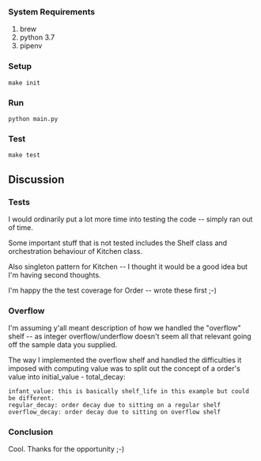 ### System Requirements
1. brew
1. python 3.7
1. pipenv

### Setup

    make init

### Run

    python main.py

### Test

    make test


## Discussion

### Tests
I would ordinarily put a lot more time into testing the code -- simply ran out of time.

Some important stuff that is not tested includes the Shelf class and orchestration behaviour of Kitchen class.

Also singleton pattern for Kitchen -- I thought it would be a good idea but I'm having second thoughts.

I'm happy the the test coverage for Order -- wrote these first ;-)

### Overflow
I'm assuming y'all meant description of how we handled the "overflow" shelf -- as integer overflow/underflow doesn't seem all that relevant going off the sample data you supplied.

The way I implemented the overflow shelf and handled the difficulties it imposed with computing value was to split out the concept of a order's value into initial_value - total_decay:

    infant_value: this is basically shelf_life in this example but could be different.
    regular_decay: order decay due to sitting on a regular shelf
    overflow_decay: order decay due to sitting on overflow shelf

### Conclusion
Cool. Thanks for the opportunity ;-)
